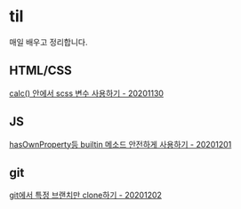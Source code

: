# til

매일 배우고 정리합니다.

## HTML/CSS

[calc() 안에서 scss 변수 사용하기 - 20201130](./html-css/20201130.md)

## JS

[hasOwnProperty등 builtin 메소드 안전하게 사용하기 - 20201201](./js/20201201.md)

## git

[git에서 특정 브랜치만 clone하기 - 20201202](./git/20201202.md)